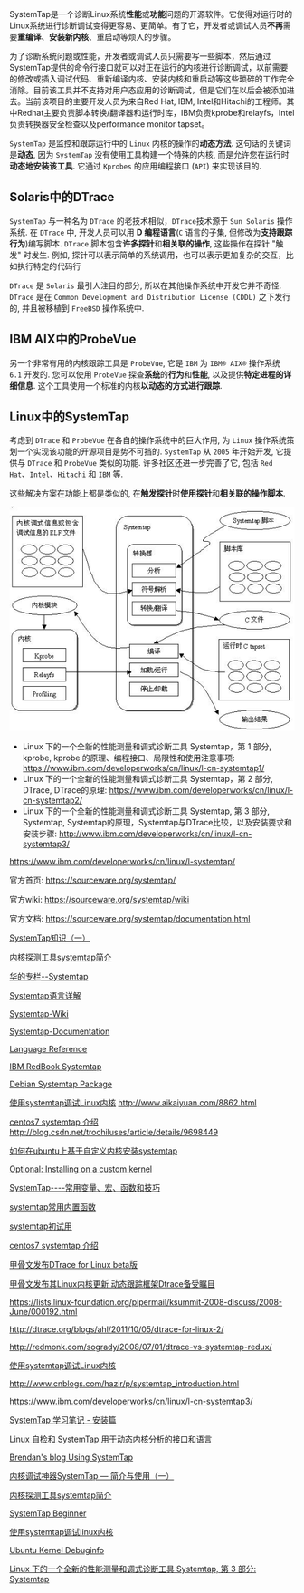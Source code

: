 



SystemTap是一个诊断Linux系统**性能**或**功能**问题的开源软件。它使得对运行时的Linux系统进行诊断调试变得更容易、更简单。有了它，开发者或调试人员**不再**需要**重编译**、**安装新内核**、重启动等烦人的步骤。

为了诊断系统问题或性能，开发者或调试人员只需要写一些脚本，然后通过SystemTap提供的命令行接口就可以对正在运行的内核进行诊断调试，以前需要的修改或插入调试代码、重新编译内核、安装内核和重启动等这些琐碎的工作完全消除。目前该工具并不支持对用户态应用的诊断调试，但是它们在以后会被添加进去。当前该项目的主要开发人员为来自Red Hat, IBM, Intel和Hitachi的工程师。其中Redhat主要负责脚本转换/翻译器和运行时库，IBM负责kprobe和relayfs，Intel负责转换器安全检查以及performance monitor tapset。

`SystemTap` 是监控和跟踪运行中的 `Linux` 内核的操作的**动态方法**. 这句话的关键词是**动态**, 因为 `SystemTap` 没有使用工具构建一个特殊的内核, 而是允许您在运行时**动态地安装该工具**. 它通过 `Kprobes` 的应用编程接口 (`API`) 来实现该目的.



## Solaris中的DTrace

`SystemTap` 与一种名为 `DTrace` 的老技术相似，`DTrace`技术源于 `Sun Solaris` 操作系统. 在 `DTrace` 中, 开发人员可以用 **D 编程语言**(`C` 语言的子集, 但修改为**支持跟踪行为**)编写脚本. `DTrace` 脚本包含**许多探针**和**相关联的操作**, 这些操作在探针 "触发" 时发生. 例如, 探针可以表示简单的系统调用，也可以表示更加复杂的交互，比如执行特定的代码行

`DTrace` 是 `Solaris` 最引人注目的部分, 所以在其他操作系统中开发它并不奇怪. `DTrace` 是在 `Common Development and Distribution License (CDDL)` 之下发行的, 并且被移植到 `FreeBSD` 操作系统中.

## IBM AIX中的ProbeVue

另一个非常有用的内核跟踪工具是 `ProbeVue`, 它是 `IBM` 为 `IBM® AIX®` 操作系统 `6.1` 开发的. 您可以使用 `ProbeVue` 探查**系统**的**行为**和**性能**, 以及提供**特定进程的详细信息**. 这个工具使用一个标准的内核**以动态的方式进行跟踪**.

## Linux中的SystemTap

考虑到 `DTrace` 和 `ProbeVue` 在各自的操作系统中的巨大作用, 为 `Linux` 操作系统策划一个实现该功能的开源项目是势不可挡的. `SystemTap` 从 `2005` 年开始开发, 它提供与 `DTrace` 和 `ProbeVue` 类似的功能. 许多社区还进一步完善了它, 包括 `Red Hat`、`Intel`、`Hitachi` 和 `IBM` 等.

这些解决方案在功能上都是类似的, 在**触发探针**时**使用探针**和**相关联的操作脚本**.







![2020-12-21-21-32-30.png](./images/2020-12-21-21-32-30.png)








* Linux 下的一个全新的性能测量和调式诊断工具 Systemtap，第 1 部分, kprobe, kprobe 的原理、编程接口、局限性和使用注意事项: https://www.ibm.com/developerworks/cn/linux/l-cn-systemtap1/
* Linux 下的一个全新的性能测量和调式诊断工具 Systemtap，第 2 部分, DTrace, DTrace的原理: https://www.ibm.com/developerworks/cn/linux/l-cn-systemtap2/
* Linux 下的一个全新的性能测量和调式诊断工具 Systemtap, 第 3 部分, Systemtap, Systemtap的原理，Systemtap与DTrace比较，以及安装要求和安装步骤: http://www.ibm.com/developerworks/cn/linux/l-cn-systemtap3/

https://www.ibm.com/developerworks/cn/linux/l-systemtap/

官方首页: https://sourceware.org/systemtap/

官方wiki: https://sourceware.org/systemtap/wiki

官方文档: https://sourceware.org/systemtap/documentation.html

[SystemTap知识（一）](http://www.cnblogs.com/yjf512/p/3286429.html)

[内核探测工具systemtap简介](http://www.cnblogs.com/hazir/p/systemtap_introduction.html)


[华的专栏--Systemtap](http://blog.csdn.net/wh8_2011/article/category/6233902)

[Systemtap语言详解](http://blog.csdn.net/linyt/article/category/645022)

[Systemtap-Wiki](https://sourceware.org/systemtap/wiki)

[Systemtap-Documentation](https://sourceware.org/systemtap/documentation.html)

[Language Reference](https://sourceware.org/systemtap/langref/)

[IBM RedBook Systemtap](http://www.redbooks.ibm.com/abstracts/redp4469.html)

[Debian Systemtap Package](https://packages.qa.debian.org/s/systemtap.html)

[使用systemtap调试Linux内核](http://www.tuicool.com/articles/a6fYnyY)
http://www.aikaiyuan.com/8862.html

[centos7 systemtap 介绍](http://www.fx114.net/qa-131-159851.aspx)
http://blog.csdn.net/trochiluses/article/details/9698449

[如何在ubuntu上基于自定义内核安装systemtap](http://blog.csdn.net/trochiluses/article/details/9698449)

[Optional: Installing on a custom kernel](https://www.ibm.com/support/knowledgecenter/linuxonibm/liaai.systemTap/liaaisystapcustom.htm)

[SystemTap----常用变量、宏、函数和技巧](http://blog.csdn.net/justlinux2010/article/details/10050265)

[systemtap常用内置函数](http://zhengheng.me/2015/02/11/systemtap-useful-functions/)

[systemtap初试用](http://www.lenky.info/archives/2013/02/2200)

[centos7 systemtap 介绍](http://www.fx114.net/qa-131-159851.aspx)

[甲骨文发布DTrace for Linux beta版](http://linux.solidot.org/article.pl?sid=12/02/23/0328206)

[甲骨文发布其Linux内核更新 动态跟踪框架Dtrace备受瞩目](http://tm.eefocus.com/article/12-03/2075521332161792.html)

https://lists.linux-foundation.org/pipermail/ksummit-2008-discuss/2008-June/000192.html

http://dtrace.org/blogs/ahl/2011/10/05/dtrace-for-linux-2/

http://redmonk.com/sogrady/2008/07/01/dtrace-vs-systemtap-redux/

[使用systemtap调试Linux内核](http://www.lenky.info/archives/2013/02/2209)

http://www.cnblogs.com/hazir/p/systemtap_introduction.html

https://www.ibm.com/developerworks/cn/linux/l-cn-systemtap3/



[SystemTap 学习笔记 - 安装篇](https://segmentfault.com/a/1190000000671438)

[Linux 自检和 SystemTap 用于动态内核分析的接口和语言](https://www.ibm.com/developerworks/cn/linux/l-systemtap/)

[Brendan's blog Using SystemTap](http://dtrace.org/blogs/brendan/2011/10/15/using-systemtap/)

[内核调试神器SystemTap — 简介与使用（一）](http://blog.csdn.net/zhangskd/article/details/25708441)

[内核探测工具systemtap简介](http://www.cnblogs.com/hazir/p/systemtap_introduction.html)

[SystemTap Beginner](http://blog.csdn.net/kafeiflynn/article/details/6429976)

[使用systemtap调试linux内核](http://blog.csdn.net/heli007/article/details/7187748)

[Ubuntu Kernel Debuginfo](http://ddebs.ubuntu.com/pool/main/l/linux)

[Linux 下的一个全新的性能测量和调式诊断工具 Systemtap, 第 3 部分: Systemtap](https://www.ibm.com/developerworks/cn/linux/l-cn-systemtap3/)
